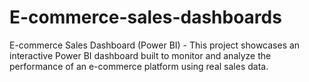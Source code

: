 # E-commerce-sales-dashboards
E-commerce Sales Dashboard (Power BI) - This project showcases an interactive Power BI dashboard built to monitor and analyze the performance of an e-commerce platform using real sales data.
